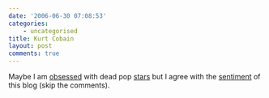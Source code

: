 ```yaml
---
date: '2006-06-30 07:08:53'
categories:
    - uncategorised
title: Kurt Cobain
layout: post
comments: true
---
```

Maybe I am [obsessed](http://www.nbrightside.com/blog/2006/05/08/lwtua/)
with dead pop
[stars](http://www.nbrightside.com/blog/2006/05/11/dead-pop-stars/) but
I agree with the
[sentiment](http://marklaflamme.wordpress.com/2006/06/29/nevermind/) of
this blog (skip the comments).
